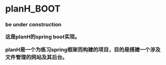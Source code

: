 # planH_BOOT

<h3>be under construction

这是planH的spring boot实现。

planH是一个为练习spring框架而构建的项目，目的是搭建一个涉及文件管理的网站及其后台。
